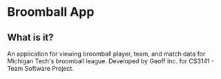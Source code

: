 # Broomball App

## What is it?
An application for viewing broomball player, team, and match data for Michigan Tech's broomball league. Developed by Geoff Inc. for CS3141 - Team Software Project.
